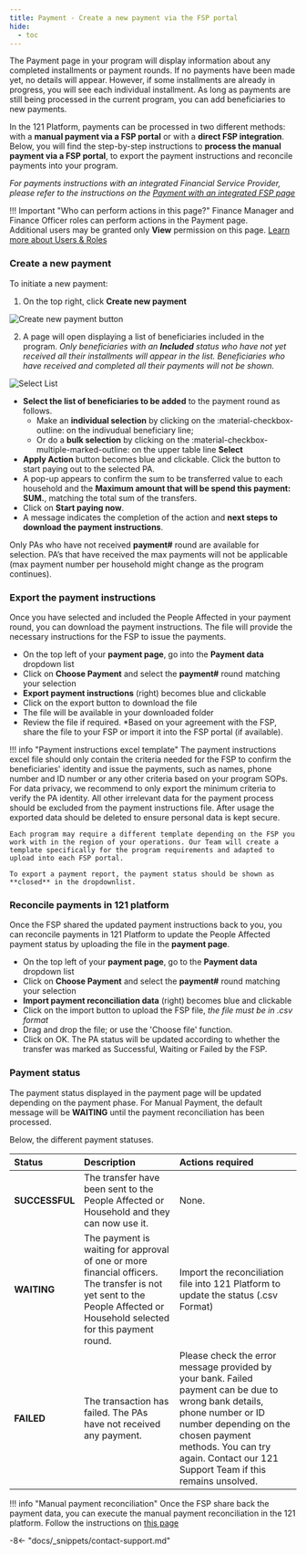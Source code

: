 ```yaml
---
title: Payment - Create a new payment via the FSP portal
hide:
  - toc
---
```



The Payment page in your program will display information about any completed installments or payment rounds. If no payments have been made yet, no details will appear. However, if some installments are already in progress, you will see each individual installment. As long as payments are still being processed in the current program, you can add beneficiaries to new payments.

In the 121 Platform, payments can be processed in two different methods: with a **manual payment via a FSP portal** or with a **direct FSP integration**. Below, you will find the step-by-step instructions to **process the manual payment via a FSP portal**, to export the payment instructions and reconcile payments into your program.

*For payments instructions with an integrated Financial Service Provider, please refer to the instructions on the [Payment with an integrated FSP page](./issue-payment-integrated-fsp.md)*

!!! Important "Who can perform actions in this page?"
    Finance Manager and Finance Officer roles can perform actions in the Payment page.  
    Additional users may be granted only **View** permission on this page. [Learn more about Users & Roles](../users/users-roles-page.md)


### Create a new payment

To initiate a new payment:

1. On the top right, click **Create new payment**

![Create new payment button](../assets/img/PaymentsPage.png)

2. A page will open displaying a list of beneficiaries included in the program.
  *Only beneficiaries with an ***Included*** status who have not yet received all their installments will appear in the list. Beneficiaries who have received and completed all their payments will not be shown.*

![Select List](../assets/img/CreateNew)

- **Select the list of beneficiaries to be added** to the payment round as follows.
    - Make an **individual selection** by clicking on the :material-checkbox-outline: on the indivudual beneficiary line;
    - Or do a **bulk selection** by clicking on the :material-checkbox-multiple-marked-outline: on the upper table line **Select**
- **Apply Action** button becomes blue and clickable. Click the button to start paying out to the selected PA.
- A pop-up appears to confirm the sum to be transferred value to each household and the **Maximum amount that will be spend this payment: SUM.**, matching the total sum of the transfers.
- Click on **Start paying now**.
- A message indicates the completion of the action and **next steps to download the payment instructions**.

Only PAs who have not received **payment#** round are available for selection. PA’s that have received the max payments will not be applicable (max payment number per household might change as the program continues).

### Export the payment instructions

Once you have selected and included the People Affected in your payment round, you can download the payment instructions.
The file will provide the necessary instructions for the FSP to issue the payments.

- On the top left of your **payment page**, go into the **Payment data** dropdown list
- Click on **Choose Payment** and select the **payment#** round matching your selection
- **Export payment instructions** (right) becomes blue and clickable
- Click on the export button to download the file
- The file will be available in your downloaded folder
- Review the file if required. *Based on your agreement with the FSP, share the file to your FSP or import it into the FSP portal (if available).

!!! info "Payment instructions excel template"
    The payment instructions excel file should only contain the criteria needed for the FSP to confirm the beneficiaries' identity and issue the payments, such as names, phone number and ID number or any other criteria based on your program SOPs. For data privacy, we recommend to only export the minimum criteria to verify the PA identity. All other irrelevant data for the payment process should be excluded from the payment instructions file. After usage the exported data should be deleted to ensure personal data is kept secure.

    Each program may require a different template depending on the FSP you work with in the region of your operations. Our Team will create a template specifically for the program requirements and adapted to upload into each FSP portal. 

    To export a payment report, the payment status should be shown as **closed** in the dropdownlist.

### Reconcile payments in 121 platform

Once the FSP shared the updated payment instructions back to you, you can reconcile payments in 121 Platform to update the People Affected payment status by uploading the file in the **payment page**.

- On the top left of your **payment page**, go to the **Payment data** dropdown list
- Click on **Choose Payment** and select the **payment#** round matching your selection
- **Import payment reconciliation data** (right) becomes blue and clickable
- Click on the import button to upload the FSP file, *the file must be in .csv format*
- Drag and drop the file; or use the 'Choose file' function.
- Click on OK. The PA status will be updated according to whether the transfer was marked as Successful, Waiting or Failed by the FSP.

### Payment status

The payment status displayed in the payment page will be updated depending on the payment phase. For Manual Payment, the default message will be **WAITING** until the payment reconciliation has been processed.

Below, the different payment statuses.

| Status | Description | Actions required |
| :------| :-----------| :----------------|
| **SUCCESSFUL** | The transfer have been sent to the People Affected or Household and they can now use it. | None.|
| **WAITING** | The payment is waiting for approval of one or more financial officers. The transfer is not yet sent to the People Affected or Household selected for this payment round. | Import the reconciliation file into 121 Platform to update the status (.csv Format) |
| **FAILED** | The transaction has failed. The PAs have not received any payment.| Please check the error message provided by your bank. Failed payment can be due to wrong bank details, phone number or ID number depending on the chosen payment methods. You can try again. Contact our 121 Support Team if this remains unsolved.|

!!! info "Manual payment reconciliation"
    Once the FSP share back the payment data, you can execute the manual payment reconciliation in the 121 platform.
    Follow the instructions on [this page](manual-payment-reconciliation.md)

-8<- "docs/_snippets/contact-support.md"
